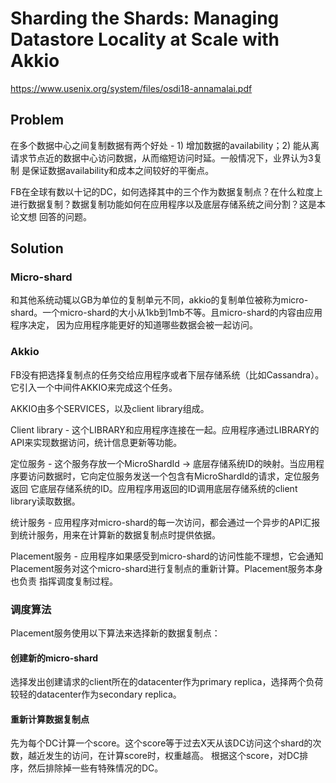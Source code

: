 # Sharding the Shards: Managing Datastore Locality at Scale with Akkio
https://www.usenix.org/system/files/osdi18-annamalai.pdf

## Problem
在多个数据中心之间复制数据有两个好处 - 1) 增加数据的availability；2) 能从离请求节点近的数据中心访问数据，从而缩短访问时延。一般情况下，业界认为3复制
是保证数据availability和成本之间较好的平衡点。

FB在全球有数以十记的DC，如何选择其中的三个作为数据复制点？在什么粒度上进行数据复制？数据复制功能如何在应用程序以及底层存储系统之间分割？这是本论文想
回答的问题。

## Solution
### Micro-shard
和其他系统动辄以GB为单位的复制单元不同，akkio的复制单位被称为micro-shard。一个micro-shard的大小从1kb到1mb不等。且micro-shard的内容由应用程序决定，
因为应用程序能更好的知道哪些数据会被一起访问。

### Akkio
FB没有把选择复制点的任务交给应用程序或者下层存储系统（比如Cassandra）。它引入一个中间件AKKIO来完成这个任务。

AKKIO由多个SERVICES，以及client library组成。

Client library - 这个LIBRARY和应用程序连接在一起。应用程序通过LIBRARY的API来实现数据访问，统计信息更新等功能。

定位服务 - 这个服务存放一个MicroShardId -> 底层存储系统ID的映射。当应用程序要访问数据时，它向定位服务发送一个包含有MicroShardId的请求，定位服务返回
它底层存储系统的ID。应用程序用返回的ID调用底层存储系统的client library读取数据。

统计服务 - 应用程序对micro-shard的每一次访问，都会通过一个异步的API汇报到统计服务，用来在计算新的数据复制点时提供依据。

Placement服务 - 应用程序如果感受到micro-shard的访问性能不理想，它会通知Placement服务对这个micro-shard进行复制点的重新计算。Placement服务本身也负责
指挥调度复制过程。

### 调度算法
Placement服务使用以下算法来选择新的数据复制点：

#### 创建新的micro-shard
选择发出创建请求的client所在的datacenter作为primary replica，选择两个负荷较轻的datacenter作为secondary replica。

#### 重新计算数据复制点
先为每个DC计算一个score。这个score等于过去X天从该DC访问这个shard的次数，越近发生的访问，在计算score时，权重越高。
根据这个score，对DC排序，然后排除掉一些有特殊情况的DC。




